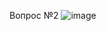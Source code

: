 Вопрос №2
![image](https://github.com/harveydent333/TestProject1/assets/39586723/275d06fc-b9f5-4fb2-b648-b8571bd9f66a)
